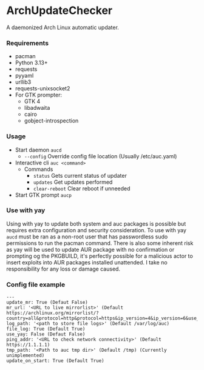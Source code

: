 # ArchUpdateChecker

A daemonized Arch Linux automatic updater.

### Requirements
* pacman
* Python 3.13+
* requests
* pyyaml
* urllib3
* requests-unixsocket2
* For GTK prompter:
  * GTK 4
  * libadwaita
  * cairo
  * gobject-introspection

### Usage
* Start daemon `aucd`
  * `--config` Override config file location (Usually /etc/auc.yaml)
* Interactive cli `auc <command>`
  * Commands
    * `status` Gets current status of updater
    * `updates` Get updates performed
    * `clear-reboot` Clear reboot if unneeded
* Start GTK prompt `aucp` 

### Use with yay
Using with yay to update both system and auc packages is possible but requires extra configuration and security consideration. To use with yay `aucd` must be ran as a non-root user that has passwordless sudo permissions to run the pacman command. There is also some inherent risk as yay will be used to update AUR package with no confirmation or prompting og the PKGBUILD, it's perfectly possible for a malicious actor to insert exploits into AUR packages installed unattended. I take no responsibility for any loss or damage caused.

### Config file example
```
---
update_mr: True (Defaut False)
mr_url: '<URL to live mirrorlist>' (Default https://archlinux.org/mirrorlist/?country=all&protocol=http&protocol=https&ip_version=4&ip_version=6&use_mirror_status=on)
log_path: '<path to store file logs>' (Default /var/log/auc)
file_log: True (Default True)
use_yay: False (Defaut False)
ping_addr: '<URL to check network connectivity>' (Default https://1.1.1.1)
tmp_path: '<Path to auc tmp dir>' (Default /tmp) (Currently unimplemented)
update_on_start: True (Default True)
```

